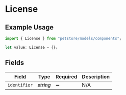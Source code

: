 # License

## Example Usage

```typescript
import { License } from "petstore/models/components";

let value: License = {};
```

## Fields

| Field              | Type               | Required           | Description        |
| ------------------ | ------------------ | ------------------ | ------------------ |
| `identifier`       | *string*           | :heavy_minus_sign: | N/A                |